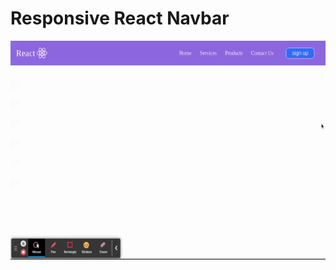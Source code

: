 # Responsive React Navbar

<p align="center">
  <img width="560" height="350" src="Vite + React.gif">
</p>
